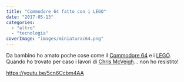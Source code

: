 ```yaml
---
title: "Commodore 64 fatto con i LEGO"
date: "2017-05-13"
categories: 
  - "altro"
  - "tecnologia"
coverImage: "images/miniaturac64.png"
---
```


Da bambino ho amato poche cose come il [Commodore 64](https://it.wikipedia.org/wiki/Commodore_64) e i [LEGO](https://it.wikipedia.org/wiki/LEGO). Quando ho trovato per caso i lavori di [Chris McVeigh](http://www.ChrisMcVeigh.com)... non ho resistito!

https://youtu.be/5cn6Ccbm4AA
